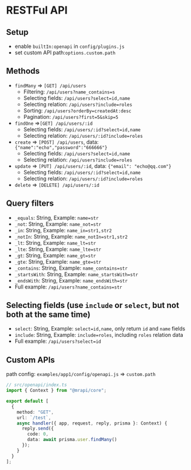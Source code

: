 # RESTFul API

## Setup

- enable `builtIn:openapi` in `config/plugins.js`
- set custom API path:`options.custom.path`

## Methods

- `findMany` => `[GET] /api/users`
  - Filtering: `/api/users?name_contains=s`
  - Selecting fields: `/api/users?select=id,name`
  - Selecting relation: `/api/users?include=roles`
  - Sorting: `/api/users?orderBy=createdAt:desc`
  - Pagination: `/api/users?first=5&skip=5`
- `findOne` =>`[GET] /api/users/:id`
  - Selecting fields: `/api/users/:id?select=id,name`
  - Selecting relation: `/api/users/:id?include=roles`
- `create` => `[POST] /api/users`, data: `{"name":"echo","password":"666666"}`
  - Selecting fields: `/api/users?select=id,name`
  - Selecting relation: `/api/users?include=roles`
- `update` => `[PUT] /api/users/:id`, data: `{"email": "echo@qq.com"}`
  - Selecting fields: `/api/users/:id?select=id,name`
  - Selecting relation: `/api/users/:id?include=roles`
- `delete` => `[DELETE] /api/users/:id`

## Query filters

- `_equals`: String, Example: `name=str`
- `_not`: String, Example: `name_not=str`
- `_in`: String, Example: `name_in=str1,str2`
- `_notIn`: String, Example: `name_notIn=str1,str2`
- `_lt`: String, Example: `name_lt=str`
- `_lte`: String, Example: `name_lte=str`
- `_gt`: String, Example: `name_gt=str`
- `_gte`: String, Example: `name_gte=str`
- `_contains`: String, Example: `name_contains=str`
- `_startsWith`: String, Example: `name_startsWith=str`
- `_endsWith`: String, Example: `name_endsWith=str`
- Full example: `/api/users?name_contains=str`

## Selecting fields (**use `include` or `select`, but not both at the same time**)

- `select`: String, Example: `select=id,name`, only return `id` and `name` fields
- `include`: String, Example: `include=roles`, including `roles` relation data
- Full example: `/api/users?select=id`

## Custom APIs

path config: `examples/app1/config/openapi.js` => `custom.path`

```ts
// src/openapi/index.ts
import { Context } from "@mrapi/core";

export default [
  {
    method: "GET",
    url: `/test`,
    async handler({ app, request, reply, prisma }: Context) {
      reply.send({
        code: 0,
        data: await prisma.user.findMany()
      });
    }
  }
];
```
